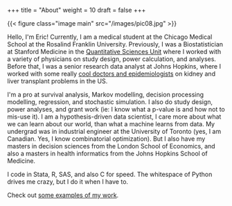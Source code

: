+++
title = "About"
weight = 10
draft = false
+++

{{< figure class="image main" src="/images/pic08.jpg" >}}

Hello, I'm Eric! Currently, I am a medical student at the Chicago Medical School at the Rosalind Franklin University. Previously, I was a Biostatistician at Stanford Medicine in the [Quantitative Sciences Unit](https://med.stanford.edu/qsu.html) where I worked with a variety of physicians on study design, power calculation, and analyses.  Before that, I was a senior research data analyst at Johns Hopkins, where I worked with some really [cool doctors and epidemiologists](https://transplantepi.org/) on kidney and liver transplant problems in the US.

I'm a pro at survival analysis, Markov modelling, decision processing modelling, regression, and stochastic simulation. I also do study design, power analyses, and grant work (ie: I know what a p-value is and how not to mis-use it). I am a hypothesis-driven data scientist, I care more about what we can learn about our world, than what a machine learns from data. My undergrad was in industrial engineer at the University of Toronto (yes, I am Canadian. Yes, I know combinatorial optimization). But I also have my masters in decision sciences from the London School of Economics, and also a masters in health informatics from the Johns Hopkins School of Medicine.

I code in Stata, R, SAS, and also C for speed. The whitespace of Python drives me crazy, but I do it when I have to.

Check out [some examples of my work](#work). 